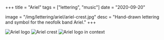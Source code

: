 +++
title = "Ariel"
tags = ["lettering", "music"]
date = "2020-09-20"

image = "/img/lettering/ariel/ariel-crest.jpg"
desc = "Hand-drawn lettering and symbol for the neofolk band Ariel."
+++

![Ariel logo](/img/lettering/ariel/ariel.jpg "Ariel logo")
![Ariel crest](/img/lettering/ariel/ariel-crest.jpg "Ariel crest")
![Ariel logo in context](/img/lettering/ariel/ariel-photo.jpg "Ariel logo in context")
